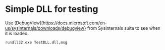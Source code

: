 # Simple DLL for testing

Use [DebugView](https://docs.microsoft.com/en-us/sysinternals/downloads/debugview} from Sysinternals suite to see when it is loaded.

```
rundll32.exe TestDLL.dll,msg
```
